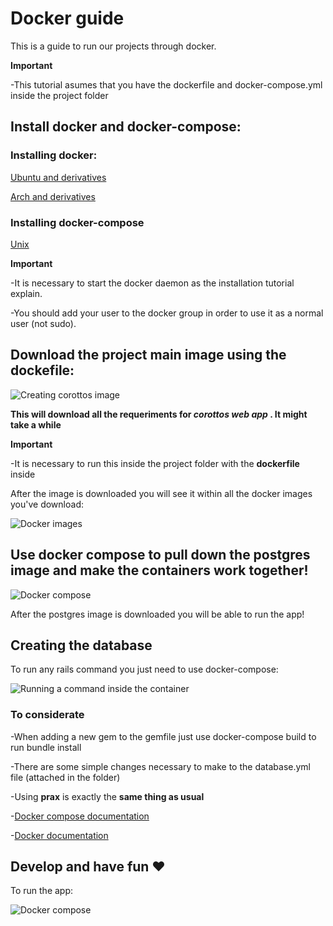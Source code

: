 # Docker guide
This is a guide to run our projects through docker. 

**Important**

-This tutorial asumes that you have the dockerfile and docker-compose.yml inside the project folder

## Install docker and docker-compose:

### Installing docker:

[Ubuntu and derivatives](https://docs.docker.com/engine/installation/linux/ubuntulinux/)

[Arch and derivatives](https://docs.docker.com/engine/installation/linux/archlinux/)

### Installing docker-compose

[Unix](https://docs.docker.com/compose/install/)

**Important**

-It is necessary to start the docker daemon as the installation tutorial explain.

-You should add your user to the docker group in order to use it as a normal user (not sudo).

## Download the project main image using the dockefile:

![Creating corottos image](https://github.com/kevteg/nokoarts-docker-guide/blob/master/images/Screenshot_20160527_225326.png?raw=true)

**This will download all the requeriments for _corottos web app_ . It might take a while**

**Important**

-It is necessary to run this inside the project folder with the **dockerfile** inside

After the image is downloaded you will see it within all the docker images you've download:

![Docker images](https://raw.githubusercontent.com/kevteg/nokoarts-docker-guide/master/images/Screenshot_20160527_231731.png)

## Use docker compose to pull down the postgres image and make the containers work together!

![Docker compose](https://raw.githubusercontent.com/kevteg/nokoarts-docker-guide/master/images/Screenshot_20160528_004529.png)

After the postgres image is downloaded you will be able to run the app!

## Creating the database

To run any rails command you just need to use docker-compose:

![Running a command inside the container](https://github.com/kevteg/nokoarts-docker-guide/blob/master/images/Screenshot_20160528_005842.png?raw=true)

### To considerate

-When adding a new gem to the gemfile just use docker-compose build to run bundle install

-There are some simple changes necessary to make to the database.yml file (attached in the folder)

-Using **prax** is exactly the **same thing as usual**

-[Docker compose documentation](https://docs.docker.com/compose/)

-[Docker documentation](https://docs.docker.com/engine/quickstart/)

## Develop and have fun ♥

To run the app:

![Docker compose](https://raw.githubusercontent.com/kevteg/nokoarts-docker-guide/master/images/Screenshot_20160528_004529.png)

